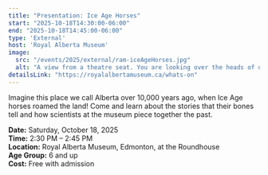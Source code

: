 ```yaml
---
title: "Presentation: Ice Age Horses"
start: "2025-10-18T14:30:00-06:00"
end: "2025-10-18T14:45:00-06:00"
type: 'External'
host: 'Royal Alberta Museum'
image:
  src: "/events/2025/external/ram-iceAgeHorses.jpg"
  alt: "A view from a theatre seat. You are looking over the heads of other people in the theatre. A female presenter stands by a skeleton of a horse. There is a table beside her with other bones on it."
detailsLink: "https://royalalbertamuseum.ca/whats-on"
---
```


Imagine this place we call Alberta over 10,000 years ago, when Ice Age horses roamed the land! Come and learn about the stories that their bones tell and how scientists at the museum piece together the past.

**Date:** Saturday, October 18, 2025  
**Time:** 2:30 PM – 2:45 PM  
**Location:** Royal Alberta Museum, Edmonton, at the Roundhouse  
**Age Group:** 6 and up  
**Cost:** Free with admission